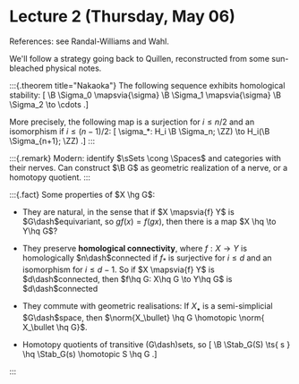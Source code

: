 # Lecture 2 (Thursday, May 06)

References: see Randal-Williams and Wahl.

We'll follow a strategy going back to Quillen, reconstructed from some sun-bleached physical notes.


:::{.theorem title="Nakaoka"}
The following sequence exhibits homological stability:
\[
\B \Sigma_0 \mapsvia{\sigma} \B \Sigma_1 \mapsvia{\sigma} \B \Sigma_2 \to \cdots
.\]

More precisely, the following map is a surjection for $i\leq n/2$ and an isomorphism if $i\leq (n-1)/2$:
\[
\sigma_*: H_i \B \Sigma_n; \ZZ) \to H_i(\B \Sigma_{n+1}; \ZZ)
.\]
:::


:::{.remark}
Modern: identify $\sSets \cong \Spaces$ and categories with their nerves.
Can construct $\B G$ as geometric realization of a nerve, or a homotopy quotient.
:::


:::{.fact}
Some properties of $X \hg G$:

- They are natural, in the sense that if $X \mapsvia{f} Y$ is $G\dash$equivariant, so $gf(x) = f(gx)$, then there is a map $X \hq \to Y\hq G$?

- They preserve **homological connectivity**, where $f:X\to Y$ is homologically $n\dash$connected if $f_*$ is surjective for $i\leq d$ and an isomorphism for $i\leq d-1$.
  So if $X \mapsvia{f} Y$ is $d\dash$connected, then $f\hq G: X\hq G \to Y\hq G$ is $d\dash$connected

- They commute with geometric realisations:
  If $X_\bullet$ is a semi-simplicial $G\dash$space, then $\norm{X_\bullet} \hq G \homotopic \norm{ X_\bullet \hq G}$.

- Homotopy quotients of transitive \(G\dash\)sets, so 
\[
\B \Stab_G(S) \ts{ s } \hq \Stab_G(s) \homotopic S \hq G
.\]

:::



